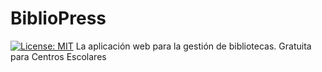 # BiblioPress
[![License: MIT](https://img.shields.io/badge/License-MIT-red.svg)](https://opensource.org/licenses/MIT)
La aplicación web para la gestión de bibliotecas. Gratuita para Centros Escolares
